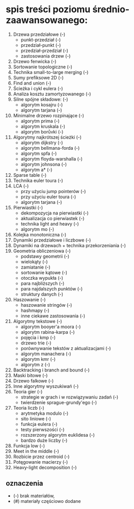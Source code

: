 # spis treści poziomu średnio-zaawansowanego:

1. Drzewa przedziałowe (-)
    - punkt-przedział (-)
    - przedział-punkt (-)
    - przedział-przedział (-)
    - zastosowania drzew (-)
2. Drzewo fenwicka (-)
3. Sortowanie topologiczne (-)
4. Technika small-to-large merging (-)
5. Sumy prefiksowe 2D (-)
6. Find and union (-)
7. Ścieżka i cykl eulera (-)
8. Analiza kosztu zamortyzowanego (-)
9. Silne spójne składowe: (-)
    - algorytm kosajru (-)
    - algorytm tarjana (-)
10. Minimalne drzewo rozpinające (-)
    - algorytm prima (-)
    - algorytm kruskala (-)
    - algorytm borůvki (-)
11. Algorytmy najkrótszej ścieżki (-)
    - algorytm dijkstry (-)
    - algorytm bellmana-forda (-)
    - algorytm spfa (-)
    - algorytm floyda-warshalla (-)
    - algorytm johnsona (-)
    - algorytm a* (-)
12. Sparse table (-)
13. Technika euler toura (-)
14. LCA (-)
    - przy użyciu jump pointerów (-)
    - przy użyciu euler toura (-)
    - algorytm tarjana (-)
15. Pierwiastki (-)
    - dekompozycja na pierwiastki (-)
    - aktualizacja co pierwiastek (-)
    - technika light and heavy (-)
    - algorytm mo (-)
16. Kolejka monotoniczna (-)
17. Dynamiki przedziałowe i liczbowe (-)
18. Dynamiki na drzewach + technika przekorzeniania (-)
19. Geometria obliczeniowa (-)
    - podstawy geometrii (-)
    - wielokąty (-)
    - zamiatanie (-)
    - sortowanie kątowe (-)
    - otoczka wypukła (-)
    - para najbliższych (-)
    - para najdalszych punktów (-)
    - struktury danych (-)
20. Haszowanie (-)
    - haszowanie stringów (-)
    - hashmapy (-)
    - inne ciekawe zastosowania (-)
21. Algorytmy tekstowe (-)
    - algorytm booyer'a moora (-)
    - algorytm rabina-karpa (-)
    - pojęcia i kmp (-)
    - drzewo trie (-)
    - porównywanie tekstów z aktualizacjami (-)
    - algorytm manachera (-)
    - algorytm kmr (-)
    - algorytm z (-)
22. Backtracking i branch and bound (-)
23. Maski bitowe (-)
24. Drzewo falkowe (-)
25. Inne algorytmy wyszukiwań (-)
26. Teoria gier (-)
    - strategie w grach i w rozwiązywaniu zadań (-)
    - twierdzenie sprague-grundy'ego (-)
27. Teoria liczb (-)
    - arytmetyka modulo (-)
    - sito liniowe (-)
    - funkcja eulera (-)
    - testy pierwszości (-)
    - rozszerzony algorytm euklidesa (-)
    - bardzo duże liczby (-)
28. Funkcja low (-)
29. Meet in the middle (-)
30. Rozbicie przez centroid (-)
31. Potęgowanie macierzy (-)
32. Heavy-light decomposition (-)

## oznaczenia
- (-) brak materiałów,
- (#) materiały częściowo dodane
